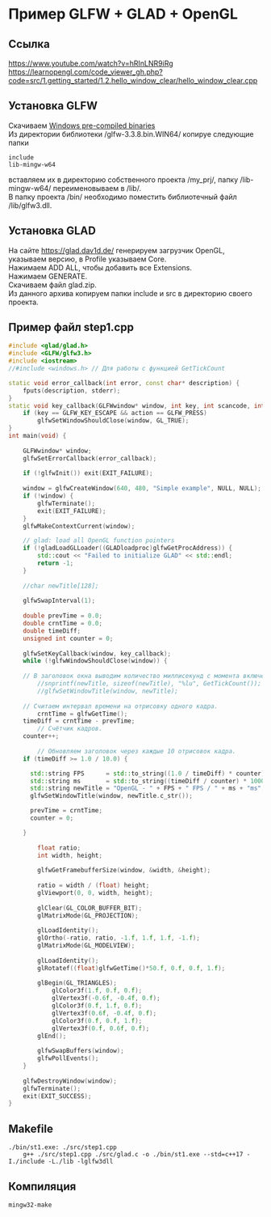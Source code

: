 # Пример GLFW + GLAD + OpenGL

## Ссылка
https://www.youtube.com/watch?v=hRInLNR9iRg  
https://learnopengl.com/code_viewer_gh.php?code=src/1.getting_started/1.2.hello_window_clear/hello_window_clear.cpp  

## Установка GLFW
Скачиваем [Windows pre-compiled binaries](https://github.com/glfw/glfw/releases/download/3.3.8/glfw-3.3.8.bin.WIN64.zip)  
Из директории библиотеки /glfw-3.3.8.bin.WIN64/ копируе следующие папки
```
include
lib-mingw-w64
```
вставляем их в директорию собственного проекта /my_prj/, папку /lib-mingw-w64/ переименовываем в /lib/.  
В папку проекта /bin/ необходимо поместить библиотечный файл /lib/glfw3.dll. 

## Установка GLAD
На сайте https://glad.dav1d.de/ генерируем загрузчик OpenGL, указываем версию, в Profile указываем Core.  
Нажимаем ADD ALL, чтобы добавить все Extensions.  
Нажимаем GENERATE.  
Скачиваем файл glad.zip.  
Из данного архива копируем папки include и src в директорию своего проекта. 

## Пример файл step1.cpp
```cpp
#include <glad/glad.h>
#include <GLFW/glfw3.h>
#include <iostream>
//#include <windows.h> // Для работы с функцией GetTickCount

static void error_callback(int error, const char* description) {
    fputs(description, stderr);
}
static void key_callback(GLFWwindow* window, int key, int scancode, int action, int mods) {
    if (key == GLFW_KEY_ESCAPE && action == GLFW_PRESS)
        glfwSetWindowShouldClose(window, GL_TRUE);
}
int main(void) {
    
    GLFWwindow* window;
    glfwSetErrorCallback(error_callback);
    
    if (!glfwInit()) exit(EXIT_FAILURE);
    
    window = glfwCreateWindow(640, 480, "Simple example", NULL, NULL);
    if (!window) {
        glfwTerminate();
        exit(EXIT_FAILURE);
    }
    glfwMakeContextCurrent(window);

    // glad: load all OpenGL function pointers
    if (!gladLoadGLLoader((GLADloadproc)glfwGetProcAddress)) {
        std::cout << "Failed to initialize GLAD" << std::endl;
        return -1;
    }
    
    //char newTitle[128];
    
    glfwSwapInterval(1);
    
    double prevTime = 0.0;
    double crntTime = 0.0;
    double timeDiff;
    unsigned int counter = 0;
    
    glfwSetKeyCallback(window, key_callback);
    while (!glfwWindowShouldClose(window)) {
        
	// В заголовок окна выводим количество миллисекунд с момента включения ПК.
      	//snprintf(newTitle, sizeof(newTitle), "%lu", GetTickCount());
      	//glfwSetWindowTitle(window, newTitle);
	
	// Считаем интервал времени на отрисовку одного кадра.
        crntTime = glfwGetTime();
	timeDiff = crntTime - prevTime;
        // Счётчик кадров.
	counter++;
        
        // Обновляем заголовок через каждые 10 отрисовок кадра.
	if (timeDiff >= 1.0 / 10.0) {

	  std::string FPS      = std::to_string((1.0 / timeDiff) * counter);
	  std::string ms       = std::to_string((timeDiff / counter) * 1000);
	  std::string newTitle = "OpenGL - " + FPS + " FPS / " + ms + "ms";
	  glfwSetWindowTitle(window, newTitle.c_str());

	  prevTime = crntTime;
	  counter = 0;

	}
	
        float ratio;
        int width, height;
        
        glfwGetFramebufferSize(window, &width, &height);
        
        ratio = width / (float) height;
        glViewport(0, 0, width, height);
        
        glClear(GL_COLOR_BUFFER_BIT);
        glMatrixMode(GL_PROJECTION);
        
        glLoadIdentity();
        glOrtho(-ratio, ratio, -1.f, 1.f, 1.f, -1.f);
        glMatrixMode(GL_MODELVIEW);
        
        glLoadIdentity();
        glRotatef((float)glfwGetTime()*50.f, 0.f, 0.f, 1.f);
        
        glBegin(GL_TRIANGLES);
            glColor3f(1.f, 0.f, 0.f);
            glVertex3f(-0.6f, -0.4f, 0.f);
            glColor3f(0.f, 1.f, 0.f);
            glVertex3f(0.6f, -0.4f, 0.f);
            glColor3f(0.f, 0.f, 1.f);
            glVertex3f(0.f, 0.6f, 0.f);
        glEnd();
        
        glfwSwapBuffers(window);
        glfwPollEvents();
    }
    
    glfwDestroyWindow(window);
    glfwTerminate();
    exit(EXIT_SUCCESS);
}
```

## Makefile
```
./bin/st1.exe: ./src/step1.cpp
	g++ ./src/step1.cpp ./src/glad.c -o ./bin/st1.exe --std=c++17 -I./include -L./lib -lglfw3dll
```

## Компиляция
```
mingw32-make
```
